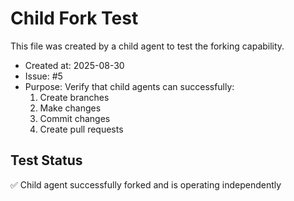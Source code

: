 # Child Fork Test

This file was created by a child agent to test the forking capability.

- Created at: 2025-08-30
- Issue: #5
- Purpose: Verify that child agents can successfully:
  1. Create branches
  2. Make changes
  3. Commit changes
  4. Create pull requests

## Test Status
✅ Child agent successfully forked and is operating independently